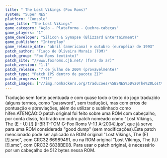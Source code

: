 ```yaml
---
title: " The Lost Vikings (Fox Roms)"
system: "Super NES"
platform: "Console"
game_title: "The Lost Vikings"
game_category: "Ação - Plataforma - Quebra-cabeças"
game_players: "1"
game_developer: "Silicon & Synapse (Blizzard Entertainment)"
game_publisher: "Interplay"
game_release_date: "abril (americana) e outubro (européia) de 1993"
patch_author: "Tiago de Oliveira Morais (TOM)"
patch_group: "Fox Roms (extinto)"
patch_site: "//www.foxroms.cjb.net/ (fora do ar)"
patch_version: "1.1"
patch_release: "7 de julho de 2004 (provavelmente)"
patch_type: "Patch IPS dentro de pacote ZIP"
patch_progress: "???"
patch_images: ["//img.romhackers.org/traducoes/%5BSNES%5D%20The%20Lost%20Vikings%20-%20Fox%20Roms%20-%201.png","//img.romhackers.org/traducoes/%5BSNES%5D%20The%20Lost%20Vikings%20-%20Fox%20Roms%20-%202.png","//img.romhackers.org/traducoes/%5BSNES%5D%20The%20Lost%20Vikings%20-%20Fox%20Roms%20-%203.png"]
---
```

Tradução sem fonte acentuada e com quase todo o texto do jogo traduzido (alguns termos, como "password", sem tradução), mas com erros de pontuação e abreviações, além de utilizar o sublinhado como hífen.ATENÇÃO:O patch original foi feito sobre uma ROM com cabeçalho, por conta disso, foi tirado um outro patch nomeado como "Lost Vikings, The (E - U) [!] [I-BR T-TOM G-Fox Roms V-1.1 A-2004].ips", que já serve para uma ROM considerada "good dump" (sem modificações).Este patch mencionado pode ser aplicado na ROM original "Lost Vikings, The (E) [!].smc", com CRC32 66989491, ou na ROM original "Lost Vikings, The (U) [!].smc", com CRC32 6838BE08. Para usar o patch original, é necessário por um cabeçalho de 512 bytes nessa ROM.